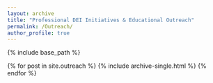 ```yaml
---
layout: archive
title: "Professional DEI Initiatives & Educational Outreach"
permalink: /Outreach/
author_profile: true
---
```


{% include base_path %}


{% for post in site.outreach %}
  {% include archive-single.html %}
{% endfor %}

